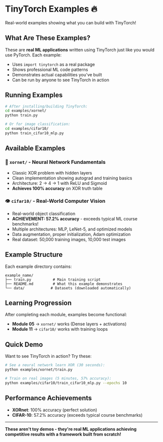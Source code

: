 # TinyTorch Examples 🔥

Real-world examples showing what you can build with TinyTorch!

## What Are These Examples?

These are **real ML applications** written using TinyTorch just like you would use PyTorch. Each example:
- Uses `import tinytorch` as a real package
- Shows professional ML code patterns
- Demonstrates actual capabilities you've built
- Can be run by anyone to see TinyTorch in action

## Running Examples

```bash
# After installing/building TinyTorch:
cd examples/xornet/
python train.py

# Or for image classification:
cd examples/cifar10/
python train_cifar10_mlp.py
```

## Available Examples

### 🧠 **`xornet/`** - Neural Network Fundamentals
- Classic XOR problem with hidden layers
- Clean implementation showing autograd and training basics
- Architecture: 2 → 4 → 1 with ReLU and Sigmoid
- **Achieves 100% accuracy** on XOR truth table

### 👁️ **`cifar10/`** - Real-World Computer Vision
- Real-world object classification
- **ACHIEVEMENT: 57.2% accuracy** - exceeds typical ML course benchmarks!
- Multiple architectures: MLP, LeNet-5, and optimized models
- Data augmentation, proper initialization, Adam optimization
- Real dataset: 50,000 training images, 10,000 test images

## Example Structure

Each example directory contains:
```
example_name/
├── train.py          # Main training script
├── README.md         # What this example demonstrates
└── data/            # Datasets (downloaded automatically)
```

## Learning Progression

After completing each module, examples become functional:
- **Module 05** → `xornet/` works (Dense layers + activations)
- **Module 11** → `cifar10/` works with training loops

## Quick Demo

Want to see TinyTorch in action? Try these:

```bash
# See a neural network learn XOR (30 seconds):
python examples/xornet/train.py

# Train on real images (5 minutes, 57% accuracy):
python examples/cifar10/train_cifar10_mlp.py --epochs 10
```

## Performance Achievements

- **XORnet**: 100% accuracy (perfect solution)
- **CIFAR-10**: 57.2% accuracy (exceeds typical course benchmarks)

---

**These aren't toy demos - they're real ML applications achieving competitive results with a framework built from scratch!**